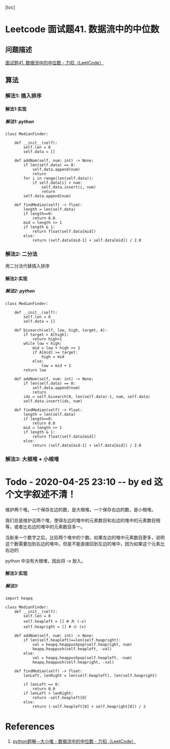 [toc]

# Leetcode 面试题41. 数据流中的中位数

## 问题描述

[面试题41. 数据流中的中位数 - 力扣（LeetCode）](https://leetcode-cn.com/problems/shu-ju-liu-zhong-de-zhong-wei-shu-lcof/) 

## 算法

### 解法1: 插入排序

#### 解法1:实现

##### 解法1: python

```
class MedianFinder:

    def __init__(self):
        self.len = 0
        self.data = []

    def addNum(self, num: int) -> None:
        if len(self.data) == 0:
            self.data.append(num)
            return
        for i in range(len(self.data)):
            if self.data[i] > num:
                self.data.insert(i, num)
                return
        self.data.append(num)

    def findMedian(self) -> float:
        length = len(self.data)
        if length==0:
            return 0.0
        mid = length >> 1
        if length & 1:
            return float(self.data[mid])
        else:
            return (self.data[mid-1] + self.data[mid]) / 2.0
```

### 解法2: 二分法

用二分法代替插入排序

#### 解法2:实现

##### 解法2: python

```
class MedianFinder:

    def __init__(self):
        self.len = 0
        self.data = []

    def bisearch(self, low, high, target, A):
        if target > A[high]:
            return high+1
        while low < high:
            mid = low + high >> 1
            if A[mid] >= target:
                high = mid
            else:
                low = mid + 1
        return low

    def addNum(self, num: int) -> None:
        if len(self.data) == 0:
            self.data.append(num)
            return
        idx = self.bisearch(0, len(self.data)-1, num, self.data)
        self.data.insert(idx, num)

    def findMedian(self) -> float:
        length = len(self.data)
        if length==0:
            return 0.0
        mid = length >> 1
        if length & 1:
            return float(self.data[mid])
        else:
            return (self.data[mid-1] + self.data[mid]) / 2.0
```

### 解法3: 大根堆 + 小根堆

# Todo - 2020-04-25 23:10 -- by ed 这个文字叙述不清！

维护两个堆。一个保存左边的数，是大根堆。一个保存右边的数，是小根堆。

我们总是维护这两个堆，使得左边的堆中的元素数目和右边的堆中的元素数目相等，或者比右边的堆中的元素数目多一。

当新来一个数字之后，比较两个堆中的个数。如果左边的堆中元素数目更多，说明这个数需要加到右边的堆中。但是不能直接回到左边的堆中，因为如果这个元素比右边的

python 中没有大根堆，因此将 -x 放入。

#### 解法3:实现

##### 解法3: 

```
import heapq

class MedianFinder:
    def __init__(self):
        self.len = 0
        self.heapleft = [] # 大 (-x)
        self.heapright = [] # 小 (x)

    def addNum(self, num: int) -> None:
        if len(self.heapleft)==len(self.heapright):
            val = heapq.heappushpop(self.heapright, num)
            heapq.heappush(self.heapleft, -val)
        else:
            val = heapq.heappushpop(self.heapleft, -num)
            heapq.heappush(self.heapright, -val)

    def findMedian(self) -> float:
        lenLeft, lenRight = len(self.heapleft), len(self.heapright)

        if lenLeft == 0:
            return 0.0
        if lenLeft > lenRight:
            return -self.heapleft[0]
        else:
            return (-self.heapleft[0] + self.heapright[0]) / 2
```


# References
1. [python题解--大小堆 - 数据流中的中位数 - 力扣（LeetCode）](https://leetcode-cn.com/problems/shu-ju-liu-zhong-de-zhong-wei-shu-lcof/solution/pythonti-jie-da-xiao-dui-by-xiao-xue-66/)
